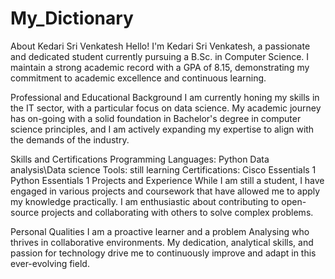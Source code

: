 # My_Dictionary
About Kedari Sri Venkatesh
Hello! I'm Kedari Sri Venkatesh, a passionate and dedicated student currently pursuing a B.Sc. in Computer Science. I maintain a strong academic record with a GPA of 8.15, demonstrating my commitment to academic excellence and continuous learning.

Professional and Educational Background
I am currently honing my skills in the IT sector, with a particular focus on data science. My academic journey has on-going with a solid foundation in Bachelor's degree in computer science principles, and I am actively expanding my expertise to align with the demands of the industry.

Skills and Certifications
Programming Languages: Python
Data analysis\Data science Tools: still learning
Certifications:
Cisco Essentials 1
Python Essentials 1
Projects and Experience
While I am still a student, I have engaged in various projects and coursework that have allowed me to apply my knowledge practically. I am enthusiastic about contributing to open-source projects and collaborating with others to solve complex problems.

Personal Qualities
I am a proactive learner and a problem Analysing who thrives in collaborative environments. My dedication, analytical skills, and passion for technology drive me to continuously improve and adapt in this ever-evolving field.
